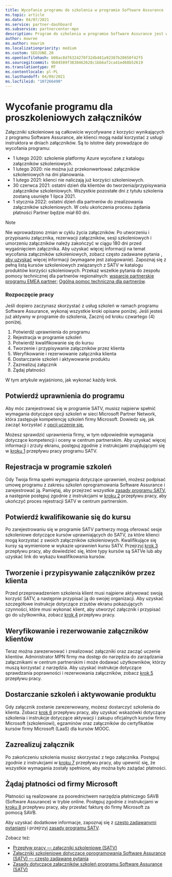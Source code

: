 ```yaml
---
title: Wycofanie programu do szkolenia w programie Software Assurance
ms.topic: article
ms.date: 04/07/2021
ms.service: partner-dashboard
ms.subservice: partnercenter-mpn
description: Program do szkolenia w programie Software Assurance jest wycofywany.
author: mowree
ms.author: mowrim
ms.localizationpriority: medium
ms.custom: SEOJUNE.20
ms.openlocfilehash: b08ac8d76324270f32db481a92387b20650f42f5
ms.sourcegitcommit: 9b04509f3830462628c1bb6af2ca41ed68b52619
ms.translationtype: MT
ms.contentlocale: pl-PL
ms.lasthandoff: 04/09/2021
ms.locfileid: "107266490"
---
```

# <a name="training-vouchers-program-retirement"></a>Wycofanie programu dla proszkoleniowych załączników

Załączniki szkoleniowe są całkowicie wycofywane z korzyści wynikających z programu Software Assurance, ale klienci mogą nadal korzystać z usługi instruktora w dniach załączników. Są to istotne daty prowadzące do wycofania programu: 

- 1 lutego 2020: szkolenie platformy Azure wycofane z katalogu załączników szkoleniowych.
- 1 lutego 2020: nie można już przekonwertować załączników szkoleniowych na dni planowania.  
- 1 lutego 2021: klienci nie naliczają już korzyści szkoleniowych. 
- 30 czerwca 2021: ostatni dzień dla klientów do tworzenia/przypisywania załączników szkoleniowych. Wszystkie pozostałe dni z tytułu szkolenia zostaną usunięte 1 lipca 2021.
- 1 stycznia 2022: ostatni dzień dla partnerów do zrealizowania załączników szkoleniowych. W celu ukończenia procesu żądania płatności Partner będzie miał 60 dni.  

>[!NOTE]
>Nie wprowadzono zmian w cyklu życia załączników. Po utworzeniu i przypisaniu załącznika, rezerwacji załączników, sesji szkoleniowych i umorzeniu załączników należy zakończyć w ciągu 180 dni przed wygaśnięciem załącznika.  Aby uzyskać więcej informacji na temat wycofania załączników szkoleniowych, zobacz często zadawane pytania [, aby uzyskać](https://partner.microsoft.com/resources/collection/software-assurance-benefit-changes#/) więcej informacji (wymagane jest zalogowanie).  Zapoznaj się z pełną listą kursów szkoleniowych związanych z SATV w katalogu produktów korzyści szkoleniowych.  Przekaż wszelkie pytania do zespołu pomocy technicznej dla partnerów regionalnych: [wsparcie partnerskie programu EMEA partner](mailto:savoucher@msdirectservices.com); [Ogólna pomoc techniczna dla partnerów](https://partner.microsoft.com/dashboard/support/servicerequests).



### <a name="get-started"></a>Rozpoczęcie pracy

Jeśli dopiero zaczynasz skorzystać z usług szkoleń w ramach programu Software Assurance, wykonaj wszystkie kroki opisane poniżej. Jeśli jesteś już aktywny w programie do szkolenia, Zacznij od kroku czwartego (4) poniżej. 

1. Potwierdź uprawnienia do programu
2. Rejestracja w programie szkoleń
3. Potwierdź kwalifikowanie się do kursu
4. Tworzenie i przypisywanie załączników przez klienta
5. Weryfikowanie i rezerwowanie załącznika klienta
6. Dostarczanie szkoleń i aktywowanie produktu
7. Zazrealizuj załącznik
8. Żądaj płatności

W tym artykule wyjaśniono, jak wykonać każdy krok.

## <a name="confirm-program-eligibility"></a>Potwierdź uprawnienia do programu

Aby móc zarejestrować się w programie SATV, musisz najpierw spełnić wymagania dotyczące opcji szkoleń w sieci Microsoft Partner Network, która zastępuje kompetencję szkoleń firmy Microsoft. Dowiedz się, jak zacząć korzystać z [opcji uczenie się.](https://partner.microsoft.com/membership/learning-partners)

Możesz sprawdzić uprawnienia firmy, w tym odpowiednie wymagania dotyczące kompetencji i oceny w centrum partnerskim. Aby uzyskać więcej informacji i zrzuty ekranu, postępuj zgodnie z instrukcjami znajdującymi się w [kroku 1](https://query.prod.cms.rt.microsoft.com/cms/api/am/binary/RE4s3bB) przepływu pracy programu SATV.

## <a name="enroll-in-the-training-program"></a>Rejestracja w programie szkoleń

Gdy Twoja firma spełni wymagania dotyczące uprawnień, możesz podpisać umowę programu z zakresu szkoleń oprogramowania Software Assurance i zarejestrować ją. Pamiętaj, aby przejrzeć wszystkie [zasady programu SATV](https://query.prod.cms.rt.microsoft.com/cms/api/am/binary/RE3koEP), a następnie postępuj zgodnie z instrukcjami w [kroku 2](https://query.prod.cms.rt.microsoft.com/cms/api/am/binary/RE4s3bB) przepływu pracy, aby ukończyć proces rejestracji SATV w centrum partnerskim.


## <a name="confirm-course-eligibility"></a>Potwierdź kwalifikowanie się do kursu
Po zarejestrowaniu się w programie SATV partnerzy mogą oferować sesje szkoleniowe dotyczące kursów uprawniających do SATV, za które klienci mogą korzystać z swoich załączników szkoleniowych. Kwalifikujące się kursy są wymienione w wykazie uprawnień kursu SATV. Przejrzyj [krok 3](https://query.prod.cms.rt.microsoft.com/cms/api/am/binary/RE4s3bB) przepływu pracy, aby dowiedzieć się, które typy kursów są SATVe lub aby uzyskać link do wykazu kwalifikowania kursów.

## <a name="have-customer-create-and-assign-voucher"></a>Tworzenie i przypisywanie załączników przez klienta

Przed przeprowadzeniem szkolenia klient musi najpierw aktywować swoją korzyść SATV, a następnie przypisać ją do swojej organizacji. Aby uzyskać szczegółowe instrukcje dotyczące zrzutów ekranu pokazujących czynności, które musi wykonać klient, aby utworzyć załącznik i przypisać go do użytkownika, zobacz [krok 4](https://query.prod.cms.rt.microsoft.com/cms/api/am/binary/RE4s3bB) przepływu pracy.

## <a name="validate-and-reserve-customer-vouchers"></a>Weryfikowanie i rezerwowanie załączników klientów

Teraz można zarezerwować i zrealizować załączniki oraz zacząć uczenie klientów. Administrator MPN firmy ma dostęp do narzędzia do zarządzania załącznikami w centrum partnerskim i może dodawać użytkowników, którzy muszą korzystać z narzędzia. Aby uzyskać instrukcje dotyczące sprawdzania poprawności i rezerwowania załączników, zobacz [krok 5](https://query.prod.cms.rt.microsoft.com/cms/api/am/binary/RE4s3bB) przepływu pracy.

## <a name="deliver-training-and-activate-product"></a>Dostarczanie szkoleń i aktywowanie produktu

Gdy załącznik zostanie zarezerwowany, możesz dostarczyć szkolenia do klienta. Zobacz [krok 6](https://query.prod.cms.rt.microsoft.com/cms/api/am/binary/RE4s3bB) przepływu pracy, aby uzyskać wskazówki dotyczące szkolenia i instrukcje dotyczące aktywacji i zakupu oficjalnych kursów firmy Microsoft (szkoleniowi), egzaminów oraz załączników do certyfikatów kursów firmy Microsoft (LaaS) dla kursów MOOC.

## <a name="redeem-voucher"></a>Zazrealizuj załącznik

Po zakończeniu szkolenia musisz skorzystać z tego załącznika. Postępuj zgodnie z instrukcjami w [kroku 7](https://query.prod.cms.rt.microsoft.com/cms/api/am/binary/RE4s3bB) przepływu pracy, aby upewnić się, że wszystkie wymagania zostały spełnione, aby można było zażądać płatności. 


## <a name="request-payment-from-microsoft"></a>Żądaj płatności od firmy Microsoft

Płatności są realizowane za poorednictwem narzędzia płatniczego SAVB (Software Assurance) w trybie online. Postępuj zgodnie z instrukcjami w [kroku 8](https://query.prod.cms.rt.microsoft.com/cms/api/am/binary/RE4s3bB) przepływu pracy, aby przesłać fakturę do firmy Microsoft za pomocą SAVB. 

Aby uzyskać dodatkowe informacje, zapoznaj się z [często zadawanymi pytaniami](https://query.prod.cms.rt.microsoft.com/cms/api/am/binary/RE3kz5o) i przejrzyj [zasady programu SATV](https://query.prod.cms.rt.microsoft.com/cms/api/am/binary/RE3koEP).

Zobacz też:

- [Przepływ pracy — załączniki szkoleniowe (SATV)](https://query.prod.cms.rt.microsoft.com/cms/api/am/binary/RE4s3bB)
- [Załączniki szkoleniowe dotyczące oprogramowania Software Assurance (SATV) — często zadawane pytania](https://query.prod.cms.rt.microsoft.com/cms/api/am/binary/RE3kz5o)
- [Zasady dotyczące załączników szkoleń programu Software Assurance (SATV)](https://query.prod.cms.rt.microsoft.com/cms/api/am/binary/RE3koEP)
